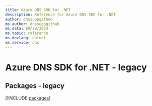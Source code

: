 ```yaml
---
title: Azure DNS SDK for .NET
description: Reference for Azure DNS SDK for .NET
author: dnssuppgithub
ms.author: dnssuppgithub
ms.data: 09/20/2023
ms.topic: reference
ms.devlang: dotnet
ms.service: dns
---
```

# Azure DNS SDK for .NET - legacy
## Packages - legacy
[!INCLUDE [packages](dns-index.md)]